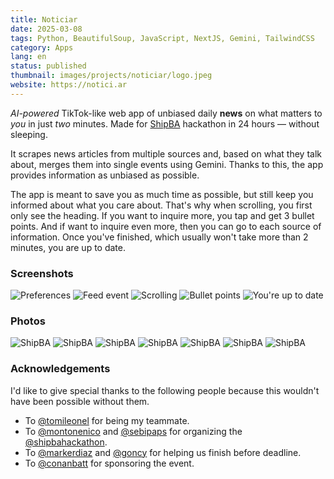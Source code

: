 ```yaml
---
title: Noticiar
date: 2025-03-08
tags: Python, BeautifulSoup, JavaScript, NextJS, Gemini, TailwindCSS
category: Apps
lang: en
status: published
thumbnail: images/projects/noticiar/logo.jpeg
website: https://notici.ar
---
```


_AI-powered_ TikTok-like web app of unbiased daily **news** on what matters to _you_ in just _two_ minutes. Made for [ShipBA](https://shipba.dev) hackathon in 24 hours — without sleeping.

It scrapes news articles from multiple sources and, based on what they talk about, merges them into single events using Gemini. Thanks to this, the app provides information as unbiased as possible.

The app is meant to save you as much time as possible, but still keep you informed about what you care about. That's why when scrolling, you first only see the heading. If you want to inquire more, you tap and get 3 bullet points. And if want to inquire even more, then you can go to each source of information. Once you've finished, which usually won't take more than 2 minutes, you are up to date.

### Screenshots

![Preferences](/images/projects/noticiar/screenshots/1.jpeg)
![Feed event](/images/projects/noticiar/screenshots/2.jpeg)
![Scrolling](/images/projects/noticiar/screenshots/3.jpeg)
![Bullet points](/images/projects/noticiar/screenshots/4.jpeg)
![You're up to date](/images/projects/noticiar/screenshots/5.jpeg)

### Photos

![ShipBA](/images/projects/noticiar/photos/code/everyone.jpeg)
![ShipBA](/images/projects/noticiar/photos/code/team.jpeg)
![ShipBA](/images/projects/noticiar/photos/presentation/auditorium.png)
![ShipBA](/images/projects/noticiar/photos/presentation/showing.png)
![ShipBA](/images/projects/noticiar/photos/presentation/walking.jpeg)
![ShipBA](/images/projects/noticiar/photos/presentation/computer.jpeg)
![ShipBA](/images/projects/noticiar/photos/presentation/dark.jpeg)

### Acknowledgements

I'd like to give special thanks to the following people because this wouldn't have been possible without them.

-   To [@tomileonel](https://www.linkedin.com/in/tomas-leonel-degese-2b6064279/?originalSubdomain=ar) for being my teammate.
-   To [@montonenico](https://x.com/montonenico) and [@sebipaps](https://x.com/sebipaps) for organizing the [@shipbahackathon](https://x.com/shipbahackathon).
-   To [@markerdiaz](https://x.com/markerdiaz) and [@goncy](https://x.com/goncy) for helping us finish before deadline.
-   To [@conanbatt](https://x.com/conanbatt) for sponsoring the event.
